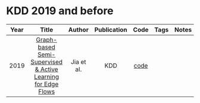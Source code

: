 # KDD 2019 and before

| Year |                                                     Title                                                      |   Author   | Publication |                       Code                       | Tags | Notes |
|:----:|:--------------------------------------------------------------------------------------------------------------:|:----------:|:-----------:|:------------------------------------------------:|:----:|:-----:|
| 2019 | [Graph-based Semi-Supervised & Active Learning for Edge Flows](https://dl.acm.org/doi/10.1145/3292500.3330872) | Jia et al. |     KDD     | [code](https://github.com/000Justin000/ssl_edge) |      |       |
